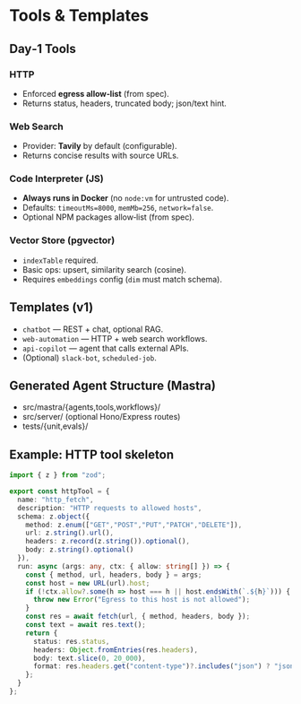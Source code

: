 # Tools & Templates

## Day‑1 Tools

### HTTP
- Enforced **egress allow‑list** (from spec).
- Returns status, headers, truncated body; json/text hint.

### Web Search
- Provider: **Tavily** by default (configurable).
- Returns concise results with source URLs.

### Code Interpreter (JS)
- **Always runs in Docker** (no `node:vm` for untrusted code).
- Defaults: `timeoutMs=8000`, `memMb=256`, `network=false`.
- Optional NPM packages allow‑list (from spec).

### Vector Store (pgvector)
- `indexTable` required.
- Basic ops: upsert, similarity search (cosine).
- Requires `embeddings` config (`dim` must match schema).

## Templates (v1)
- `chatbot` — REST + chat, optional RAG.
- `web-automation` — HTTP + web search workflows.
- `api-copilot` — agent that calls external APIs.
- (Optional) `slack-bot`, `scheduled-job`.

## Generated Agent Structure (Mastra)
- src/mastra/{agents,tools,workflows}/
- src/server/ (optional Hono/Express routes)
- tests/{unit,evals}/


## Example: HTTP tool skeleton
```ts
import { z } from "zod";

export const httpTool = {
  name: "http_fetch",
  description: "HTTP requests to allowed hosts",
  schema: z.object({
    method: z.enum(["GET","POST","PUT","PATCH","DELETE"]),
    url: z.string().url(),
    headers: z.record(z.string()).optional(),
    body: z.string().optional()
  }),
  run: async (args: any, ctx: { allow: string[] }) => {
    const { method, url, headers, body } = args;
    const host = new URL(url).host;
    if (!ctx.allow?.some(h => host === h || host.endsWith(`.${h}`))) {
      throw new Error("Egress to this host is not allowed");
    }
    const res = await fetch(url, { method, headers, body });
    const text = await res.text();
    return {
      status: res.status,
      headers: Object.fromEntries(res.headers),
      body: text.slice(0, 20_000),
      format: res.headers.get("content-type")?.includes("json") ? "json" : "text"
    };
  }
};
